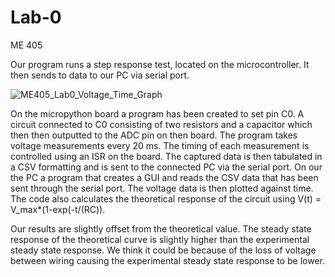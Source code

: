 # Lab-0
ME 405 

Our program runs a step response test, located on the microcontroller.
It then sends to data to our PC via serial port. 

![ME405_Lab0_Voltage_Time_Graph](https://github.com/alialauren1/Lab-0/assets/157066441/8ecfbebd-9b0b-4df4-8476-36fc024288a7)

On the micropython board a program has been created to set pin C0. A circuit connected to C0 consisting of two resistors and a capacitor which then then outputted to the ADC pin on then board. The program takes voltage measurements every 20 ms. The timing of each measurement is controlled using an ISR on the board. The captured data is then tabulated in a CSV formatting and is sent to the connected PC via the serial port. On our the PC a program that creates a GUI and reads the CSV data that has been sent through the serial port. The voltage data is then plotted against time. The code also calculates the theoretical response of the circuit using V(t) = V_max*(1-exp(-t/(RC)).

Our results are slightly offset from the theoretical value. The steady state response of the theoretical curve is slightly higher than the experimental steady state response. We think it could be because of the loss of voltage between wiring causing the experimental steady state response to be lower. 
